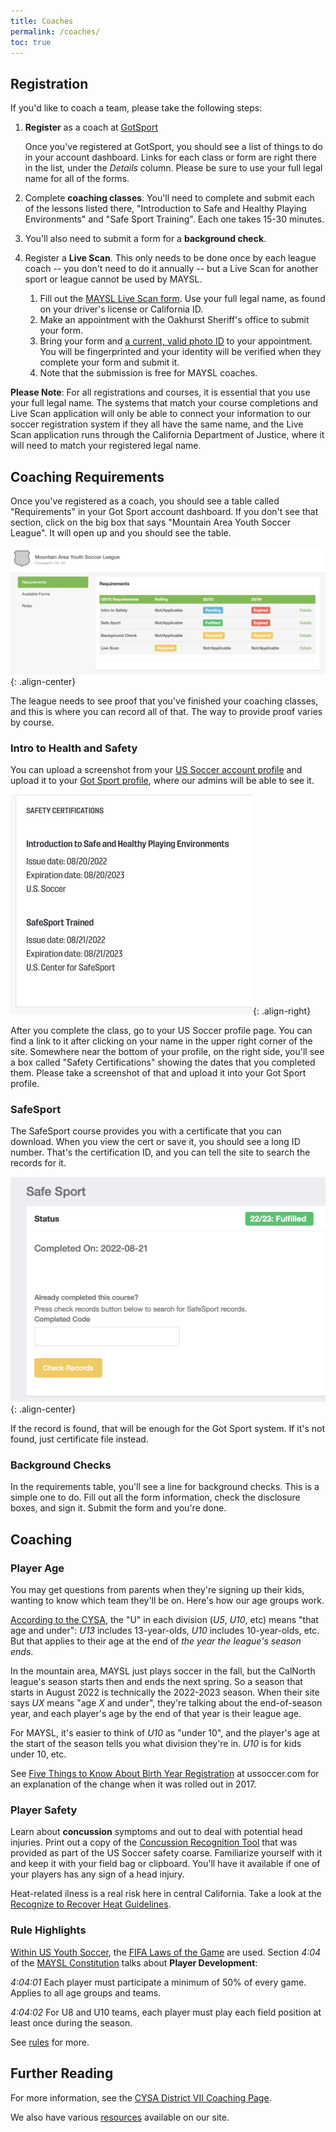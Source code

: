 ```yaml
---
title: Coaches
permalink: /coaches/
toc: true
---
```


## Registration

If you'd like to coach a team, please take the following steps:

1. **Register** as a coach at [GotSport](https://system.gotsport.com/programs/4K7316426?reg_role=coach
)

    Once you've registered at GotSport, you should see a list of
    things to do in your account dashboard. Links for each class
    or form are right there in the list, under the _Details_ column.
    Please be sure to use your full legal name for all of the forms.

2. Complete **coaching classes**. You'll need to complete and submit each of the lessons
   listed there, "Introduction to Safe and Healthy Playing Environments" and "Safe Sport
   Training". Each one takes 15-30 minutes.

3. You'll also need to submit a form for a **background check**.

4. Register a **Live Scan**. This only needs to be done once by each league coach --
   you don't need to do it annually -- but a Live Scan for another sport or league
   cannot be used by MAYSL.
   1. Fill out the [MAYSL Live Scan form](/files/calnorth-livescan-2022.pdf).
      Use your full legal name, as found on your driver's license or California ID.
   2. Make an appointment with the Oakhurst Sheriff's office to submit your form.
   3. Bring your form and [a current, valid photo ID](https://oag.ca.gov/fingerprints/locations)
      to your appointment. You will be fingerprinted and your identity will be verified when
      they complete your form and submit it.
   4. Note that the submission is free for MAYSL coaches.

**Please Note**:
For all registrations and courses, it is essential that you use your full legal name.
The systems that match your course completions and Live Scan application will only be able
to connect your information to our soccer registration system if they all have the same name,
and the Live Scan application runs through the California Department of Justice, where it will
need to match your registered legal name.

## Coaching Requirements

Once you've registered as a coach, you should see a table called "Requirements"
in your Got Sport account dashboard. If you don't see that section, click on
the big box that says "Mountain Area Youth Soccer League". It will open up and you
should see the table.

![image-center](/files/coaching-requirements.jpg){: .align-center}

The league needs to see proof that you've finished your coaching
classes, and this is where you can record all of that.  The way to
provide proof varies by course.


### Intro to Health and Safety

You can upload a screenshot from your [US Soccer account profile](
https://learning.ussoccer.com/coach) and upload it to your
[Got Sport profile](https://system.gotsport.com/), where our admins will be able to see it.

![image-right](/files/coach-class-screenshot.jpg){: .align-right}

After you complete the class, go to your US Soccer profile page. You can find a link to
it after clicking on your name in the upper right corner of the site. Somewhere near the
bottom of your profile, on the right side, you'll see a box called "Safety Certifications"
showing the dates that you completed them. Please take a screenshot of that and upload it
into your Got Sport profile.

### SafeSport

The SafeSport course provides you with a certificate that you can download. When you
view the cert or save it, you should see a long ID number. That's the certification ID,
and you can tell the site to search the records for it.

![image-center](/files/safesport-record-check.jpg){: .align-center}

If the record is found, that will be enough for the Got Sport system. If it's not found,
just certificate file instead.

### Background Checks

In the requirements table, you'll see a line for background checks. This is a simple one
to do. Fill out all the form information, check the disclosure boxes, and sign it. Submit
the form and you're done.


## Coaching

### Player Age

You may get questions from parents when they're signing up their kids, wanting to know
which team they'll be on. Here's how our age groups work.

[According to the CYSA](https://cysadistrict7.org/forms-policies/birth-year-and-season-matrix/),
the "U" in each division (_U5_, _U10_, etc) means "that age and under": _U13_
includes 13-year-olds, _U10_ includes 10-year-olds, etc. But that applies to
their age at the end of _the year the league's season ends_.

In the mountain area, MAYSL just plays soccer in the fall, but the CalNorth
league's season starts then and ends the next spring. So a season that starts
in August 2022 is technically the 2022-2023 season. When their site says _UX_
means "age _X_ and under", they're talking about the end-of-season year,
and each player's age by the end of that year is their league age.

For MAYSL, it's easier to think of _U10_ as "under 10", and the player's age at
the start of the season tells you what division they're in. _U10_ is for kids
under 10, etc.

See [Five Things to Know About Birth Year Registration](
https://www.ussoccer.com/stories/2017/08/five-things-to-know-about-birth-year-registration)
at ussoccer.com for an explanation of the change when it was rolled out in 2017.


### Player Safety

Learn about **concussion** symptoms and out to deal with potential head injuries.
Print out a copy of the [Concussion Recognition Tool](/files/concussion-field-guide.pdf)
that was provided as part of the US Soccer safety coarse. Familiarize yourself with it
and keep it with your field bag or clipboard. You'll have it available if one of your
players has any sign of a head injury.

Heat-related ilness is a real risk here in central California. Take a look at the
[Recognize to Recover Heat Guidelines](/files/recognize-to-recover-heat-guidlines.pdf).


### Rule Highlights

[Within US Youth Soccer](https://www.usyouthsoccer.org/referees/rules-of-the-game/),
the [FIFA Laws of the Game](https://www.ussoccer.com/referee-program/laws-of-the-game)
are used.
Section _4:04_ of the [MAYSL Constitution](/files/maysl-by-laws.pdf) talks about
**Player Development**:

_4:04:01_ Each player must participate a minimum of 50% of every game. Applies to all
age groups and teams.

_4:04:02_ For U8 and U10 teams, each player must play each field position
at least once during the season.

See [rules](/rules/) for more.


## Further Reading

For more information, see the [CYSA District VII Coaching Page](
https://cysadistrict7.org/for-coaches/).

We also have various [resources](/resources/) available on our site.
